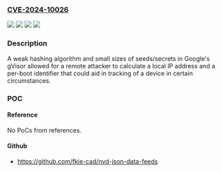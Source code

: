 ### [CVE-2024-10026](https://cve.mitre.org/cgi-bin/cvename.cgi?name=CVE-2024-10026)
![](https://img.shields.io/static/v1?label=Product&message=gVisor&color=blue)
![](https://img.shields.io/static/v1?label=Version&message=n%2Fa&color=blue)
![](https://img.shields.io/static/v1?label=Vulnerability&message=CWE-328&color=brighgreen)
![](https://img.shields.io/static/v1?label=Vulnerability&message=CWE-339&color=brighgreen)

### Description

A weak hashing algorithm and small sizes of seeds/secrets in Google's gVisor allowed for a remote attacker to calculate a local IP address and a per-boot identifier that could aid in tracking of a device in certain circumstances.

### POC

#### Reference
No PoCs from references.

#### Github
- https://github.com/fkie-cad/nvd-json-data-feeds

